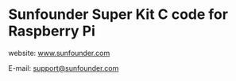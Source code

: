 # Sunfounder Super Kit C code for Raspberry Pi

website: 
	www.sunfounder.com

E-mail:
	support@sunfounder.com


